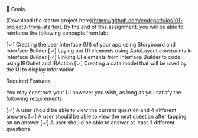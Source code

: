 🎯 Goals

(Download the starter project here)[https://github.com/codepath/ios101-project3-trivia-starter]. 
By the end of this assignment, you will be able to reinforce the following concepts from lab:

 [✓]   Creating the user interface (UI) of your app using Storyboard and Interface Builder
 [✓]   Laying out UI elements using AutoLayout constraints in Interface Builder
 [✓]   Linking UI elements from Interface Builder to code using IBOutlet and IBAction
 [✓]   Creating a data model that will be used by the UI to display information

Required Features

You may construct your UI however you wish, as long as you satisfy the following requirements:

  [✓] A user should be able to view the current question and 4 different answers
  [✓]  A user should be able to view the next question after tapping on an answer
  [✓] A user should be able to answer at least 3 different questions
